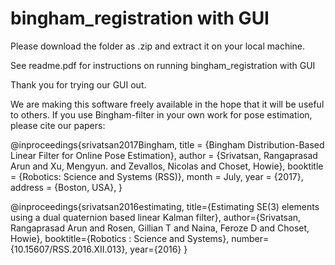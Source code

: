 # bingham_registration with GUI

Please download the folder as .zip and extract it on your local machine. 

See readme.pdf for instructions on running bingham_registration with GUI

Thank you for trying our GUI out.

We are making this software freely available in the hope that it will be useful to others.  If you use Bingham-filter in your own work for pose estimation, please cite our papers:

@inproceedings{srivatsan2017Bingham,
title = {Bingham Distribution-Based Linear Filter for Online Pose Estimation},
author = {Srivatsan, Rangaprasad Arun and Xu, Mengyun. and Zevallos, Nicolas and Choset, Howie},
booktitle = {Robotics: Science and Systems (RSS)},
month = July,
year = {2017},
address = {Boston, USA},
}

@inproceedings{srivatsan2016estimating,
  title={Estimating SE(3) elements using a dual quaternion based linear Kalman filter},
  author={Srivatsan, Rangaprasad Arun and Rosen, Gillian T and Naina, Feroze D and Choset, Howie},
  booktitle={Robotics : Science and Systems},
  number={10.15607/RSS.2016.XII.013},
  year={2016}
}
